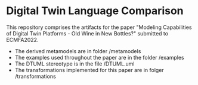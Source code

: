 # Digital Twin Language Comparison

This repository comprises the artifacts for the paper "Modeling Capabilities of Digital Twin Platforms - Old Wine in New Bottles?" submitted to ECMFA2022.

- The derived metamodels are in folder /metamodels
- The examples used throughout the paper are in the folder /examples
- The DTUML stereotype is in the file /DTUML.uml
- The transformations implemented for this paper are in folger /transformations